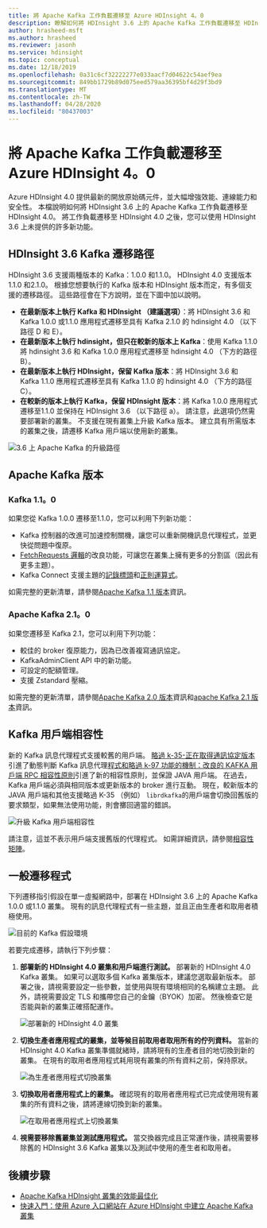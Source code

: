 ```yaml
---
title: 將 Apache Kafka 工作負載遷移至 Azure HDInsight 4。0
description: 瞭解如何將 HDInsight 3.6 上的 Apache Kafka 工作負載遷移至 HDInsight 4.0。
author: hrasheed-msft
ms.author: hrasheed
ms.reviewer: jasonh
ms.service: hdinsight
ms.topic: conceptual
ms.date: 12/18/2019
ms.openlocfilehash: 0a31c6cf32222277e033aacf7d04622c54aef9ea
ms.sourcegitcommit: 849bb1729b89d075eed579aa36395bf4d29f3bd9
ms.translationtype: MT
ms.contentlocale: zh-TW
ms.lasthandoff: 04/28/2020
ms.locfileid: "80437003"
---
```

# <a name="migrate-apache-kafka-workloads-to-azure-hdinsight-40"></a>將 Apache Kafka 工作負載遷移至 Azure HDInsight 4。0

Azure HDInsight 4.0 提供最新的開放原始碼元件，並大幅增強效能、連線能力和安全性。 本檔說明如何將 HDInsight 3.6 上的 Apache Kafka 工作負載遷移至 HDInsight 4.0。 將工作負載遷移至 HDInsight 4.0 之後，您可以使用 HDInsight 3.6 上未提供的許多新功能。

## <a name="hdinsight-36-kafka-migration-paths"></a>HDInsight 3.6 Kafka 遷移路徑

HDInsight 3.6 支援兩種版本的 Kafka：1.0.0 和1.1.0。 HDInsight 4.0 支援版本1.1.0 和2.1.0。 根據您想要執行的 Kafka 版本和 HDInsight 版本而定，有多個支援的遷移路徑。 這些路徑會在下方說明，並在下圖中加以說明。

* **在最新版本上執行 Kafka 和 HDInsight （建議選項）**：將 HDInsight 3.6 和 Kafka 1.0.0 或1.1.0 應用程式遷移至具有 Kafka 2.1.0 的 hdinsight 4.0 （以下路徑 D 和 E）。
* **在最新版本上執行 hdinsight，但只在較新的版本上 Kafka**：使用 Kafka 1.1.0 將 hdinsight 3.6 和 Kafka 1.0.0 應用程式遷移至 hdinsight 4.0 （下方的路徑 B）。
* **在最新版本上執行 HDInsight，保留 Kafka 版本**：將 HDInsight 3.6 和 Kafka 1.1.0 應用程式遷移至具有 Kafka 1.1.0 的 hdinsight 4.0 （下方的路徑 C）。
* **在較新的版本上執行 Kafka，保留 HDInsight 版本**：將 Kafka 1.0.0 應用程式遷移至1.1.0 並保持在 HDInsight 3.6 （以下路徑 a）。 請注意，此選項仍然需要部署新的叢集。 不支援在現有叢集上升級 Kafka 版本。 建立具有所需版本的叢集之後，請遷移 Kafka 用戶端以使用新的叢集。

![3.6 上 Apache Kafka 的升級路徑](./media/upgrade-threesix-to-four/apache-kafka-upgrade-path.png)

## <a name="apache-kafka-versions"></a>Apache Kafka 版本

### <a name="kafka-110"></a>Kafka 1.1。0
  
如果您從 Kafka 1.0.0 遷移至1.1.0，您可以利用下列新功能：

* Kafka 控制器的改進可加速控制關機，讓您可以重新開機訊息代理程式，並更快從問題中復原。 
* [FetchRequests 邏輯](https://issues.apache.org/jira/browse/KAFKA-6254)的改良功能，可讓您在叢集上擁有更多的分割區（因此有更多主題）。 
* Kafka Connect 支援主題的[記錄標頭](https://issues.apache.org/jira/browse/KAFKA-5142)和[正則運算式](https://issues.apache.org/jira/browse/KAFKA-3073)。 

如需完整的更新清單，請參閱[Apache Kafka 1.1 版本](https://archive.apache.org/dist/kafka/1.1.0/RELEASE_NOTES.html)資訊。

### <a name="apache-kafka-210"></a>Apache Kafka 2.1。0

如果您遷移至 Kafka 2.1，您可以利用下列功能：

* 較佳的 broker 復原能力，因為已改善複寫通訊協定。
* KafkaAdminClient API 中的新功能。
* 可設定的配額管理。
* 支援 Zstandard 壓縮。

如需完整的更新清單，請參閱[Apache Kafka 2.0 版本](https://archive.apache.org/dist/kafka/2.0.0/RELEASE_NOTES.html)資訊和[apache Kafka 2.1 版本](https://archive.apache.org/dist/kafka/2.1.0/RELEASE_NOTES.html)資訊。

## <a name="kafka-client-compatibility"></a>Kafka 用戶端相容性

新的 Kafka 訊息代理程式支援較舊的用戶端。 [略過 k-35-正在取得通訊協定版本](https://cwiki.apache.org/confluence/display/KAFKA/KIP-35+-+Retrieving+protocol+version)引進了動態判斷 Kafka 訊息代理[程式和略過 k-97 功能的機制：改良的 KAFKA 用戶端 RPC 相容性原則](https://cwiki.apache.org/confluence/display/KAFKA/KIP-97%3A+Improved+Kafka+Client+RPC+Compatibility+Policy)引進了新的相容性原則，並保證 JAVA 用戶端。 在過去，Kafka 用戶端必須與相同版本或更新版本的 broker 進行互動。 現在，較新版本的 JAVA 用戶端和其他支援略過 K-35 （例如） `librdkafka`的用戶端會切換回舊版的要求類型，如果無法使用功能，則會擲回適當的錯誤。

![升級 Kafka 用戶端相容性](./media/upgrade-threesix-to-four/apache-kafka-client-compatibility.png)

請注意，這並不表示用戶端支援舊版的代理程式。  如需詳細資訊，請參閱[相容性矩陣](https://cwiki.apache.org/confluence/display/KAFKA/Compatibility+Matrix)。

## <a name="general-migration-process"></a>一般遷移程式

下列遷移指引假設在單一虛擬網路中，部署在 HDInsight 3.6 上的 Apache Kafka 1.0.0 或1.1.0 叢集。 現有的訊息代理程式有一些主題，並且正由生產者和取用者積極使用。

![目前的 Kafka 假設環境](./media/upgrade-threesix-to-four/apache-kafka-presumed-environment.png)

若要完成遷移，請執行下列步驟：

1. **部署新的 HDInsight 4.0 叢集和用戶端進行測試。** 部署新的 HDInsight 4.0 Kafka 叢集。 如果可以選取多個 Kafka 叢集版本，建議您選取最新版本。 部署之後，請視需要設定一些參數，並使用與現有環境相同的名稱建立主題。 此外，請視需要設定 TLS 和攜帶您自己的金鑰（BYOK）加密。 然後檢查它是否能與新的叢集正確搭配運作。

    ![部署新的 HDInsight 4.0 叢集](./media/upgrade-threesix-to-four/deploy-new-hdinsight-clusters.png)

1. **切換生產者應用程式的叢集，並等候目前取用者取用所有的佇列資料。** 當新的 HDInsight 4.0 Kafka 叢集準備就緒時，請將現有的生產者目的地切換到新的叢集。 在現有的取用者應用程式耗用現有叢集的所有資料之前，保持原狀。

    ![為生產者應用程式切換叢集](./media/upgrade-threesix-to-four/switch-cluster-producer-app.png)

1. **切換取用者應用程式上的叢集。** 確認現有的取用者應用程式已完成使用現有叢集的所有資料之後，請將連線切換到新的叢集。

    ![在取用者應用程式上切換叢集](./media/upgrade-threesix-to-four/switch-cluster-consumer-app.png)

1. **視需要移除舊叢集並測試應用程式。** 當交換器完成且正常運作後，請視需要移除舊的 HDInsight 3.6 Kafka 叢集以及測試中使用的產生者和取用者。

## <a name="next-steps"></a>後續步驟

* [Apache Kafka HDInsight 叢集的效能最佳化](apache-kafka-performance-tuning.md)
* [快速入門：使用 Azure 入口網站在 Azure HDInsight 中建立 Apache Kafka 叢集](apache-kafka-get-started.md)
